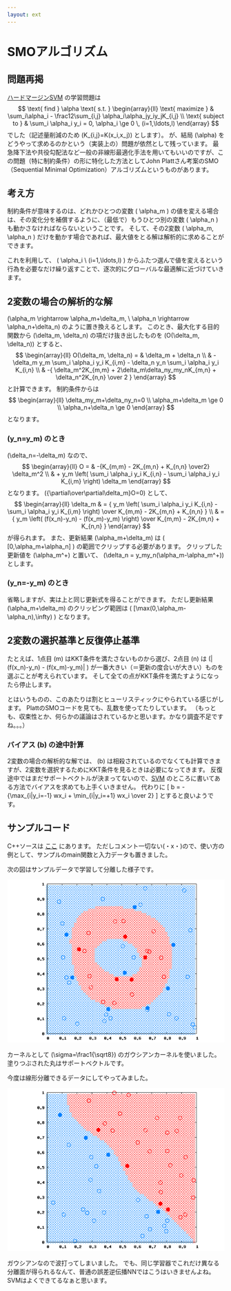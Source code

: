 ```yaml
---
layout: ext
---
```

# SMOアルゴリズム

## 問題再掲

[ハードマージンSVM](SVM) の学習問題は
$$
\text{ find } \alpha \text{ s.t. }
\begin{array}{ll}
\text{ maximize }
& \sum_i\alpha_i - \frac12\sum_{i,j} \alpha_i\alpha_jy_iy_jK_{i,j} \\
\text{ subject to }
& \sum_i \alpha_i y_i = 0, \alpha_i \ge 0 \, (i=1,\ldots,l)
\end{array}
$$
でした（記述量削減のため \(K_{i,j}=K(x_i,x_j)\) とします）。
が、結局 \(\alpha\) をどうやって求めるのかという（実装上の）問題が依然として残っています。
最急降下法や共役勾配法など一般の非線形最適化手法を用いてもいいのですが、この問題（特に制約条件）の形に特化した方法としてJohn Plattさん考案のSMO（Sequential Minimal Optimization）アルゴリズムというものがあります。

## 考え方

制約条件が意味するのは、どれかひとつの変数 \( \alpha_m \) の値を変える場合は、その変化分を補償するように、（最低で）もうひとつ別の変数 \( \alpha_n \) も動かさなければならないということです。
そして、その2変数 \( \alpha_m, \alpha_n \) だけを動かす場合であれば、最大値をとる解は解析的に求めることができます。

これを利用して、 \( \alpha_i \ (i=1,\ldots,l) \) からふたつ選んで値を変えるという行為を必要なだけ繰り返すことで、逐次的にグローバルな最適解に近づけていきます。

## 2変数の場合の解析的な解

\(\alpha_m \rightarrow \alpha_m+\delta_m, \ \alpha_n \rightarrow \alpha_n+\delta_n\) のように置き換えるとします。
このとき、最大化する目的関数から \(\delta_m, \delta_n\) の項だけ抜き出したものを \(O(\delta_m, \delta_n)\) とすると、
$$
\begin{array}{ll}
O(\delta_m, \delta_n) =
& \delta_m + \delta_n  \\
& - \delta_m y_m \sum_i \alpha_i y_i K_{i,m} -
    \delta_n y_n \sum_i \alpha_i y_i K_{i,n}  \\
& -{ \delta_m^2K_{m,m} + 2\delta_m\delta_ny_my_nK_{m,n} + \delta_n^2K_{n,n} \over 2 }
\end{array}
$$
と計算できます。
制約条件からは
$$
\begin{array}{ll}
\delta_my_m+\delta_ny_n=0 \\
\alpha_m+\delta_m \ge 0 \\
\alpha_n+\delta_n \ge 0
\end{array}
$$
となります。

### \(y_n=y_m\) のとき

\(\delta_n=-\delta_m\) なので、
$$
\begin{array}{ll}
O =
& -{K_{m,m} - 2K_{m,n} + K_{n,n} \over2} \delta_m^2  \\
& + y_m \left(
        \sum_i \alpha_i y_i K_{i,n} - \sum_i \alpha_i y_i K_{i,m}
        \right) \delta_m
\end{array}
$$
となります。
\({\partial\over\partial\delta_m}O=0\) として、
$$
\begin{array}{ll}
\delta_m
& = { y_m \left(
          \sum_i \alpha_i y_i K_{i,n} - \sum_i \alpha_i y_i K_{i,m}
          \right)
      \over K_{m,m} - 2K_{m,n} + K_{n,n} }  \\
& = { y_m \left(
          (f(x_n)-y_n) - (f(x_m)-y_m)
          \right)
      \over K_{m,m} - 2K_{m,n} + K_{n,n} }
\end{array}
$$
が得られます。
また、更新結果 \(\alpha_m+\delta_m\) は \( [0,\alpha_m+\alpha_n] \) の範囲でクリップする必要があります。
クリップした更新値を \(\alpha_m^+\) と置いて、
 \(\delta_n = y_my_n(\alpha_m-\alpha_m^+)\) とします。

### \(y_n=-y_m\) のとき

省略しますが、実は上と同じ更新式を得ることができます。
ただし更新結果 \(\alpha_m+\delta_m\) のクリッピング範囲は \( [\max(0,\alpha_m-\alpha_n),\infty) \) となります。

## 2変数の選択基準と反復停止基準

たとえば、1点目 \(m\) はKKT条件を満たさないものから選び、2点目 \(n\) は
\(|(f(x_n)-y_n) - (f(x_m)-y_m)| \) が一番大きい（＝更新の度合いが大きい）ものを選ぶことが考えられています。
そして全ての点がKKT条件を満たすようになったら停止します。

とはいうものの、このあたりは割とヒューリスティックにやられている感じがします。
PlattのSMOコードを見ても、乱数を使ってたりしています。
（もっとも、収束性とか、何らかの議論はされているかと思います。かなり調査不足ですね。。。）

### バイアス \(b\) の途中計算

2変数の場合の解析的な解では、 \(b\) は相殺されているのでなくても計算できますが、2変数を選択するためにKKT条件を見るときは必要になってきます。
反復途中ではまだサポートベクトルが決まってないので、[SVM](SVM) のところに書いてある方法でバイアスを求めても上手くいきません。
代わりに
\[
b = - {\max_{i|y_i=-1} wx_i + \min_{i|y_i=+1} wx_i \over 2}
\]
とすると良いようです。

## サンプルコード

C++ソースは [ここ](https://github.com/convexbrain/studynotes/tree/master/sandbox/SVM/hardmargin) にあります。
ただしコメント一切ない(・x・)ので、使い方の例として、サンプルのmain関数と入力データも置きました。

次の図はサンプルデータで学習して分離した様子です。

![](sample.gif)

カーネルとして \(\sigma=\frac1{\sqrt8}\) のガウシアンカーネルを使いました。
塗りつぶされた丸はサポートベクトルです。

今度は線形分離できるデータにしてやってみました。

![](linear.gif)

ガウシアンなので波打ってしまいました。
でも、同じ学習器でこれだけ異なる分離面が得られるなんて、普通の誤差逆伝播NNではこうはいきませんよね。
SVMはよくできてるなぁと思います。
